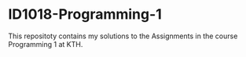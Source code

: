 # ID1018-Programming-1

This repositoty contains my solutions to the Assignments in the course Programming 1 at KTH.
